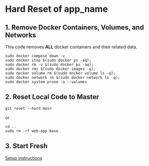 # Hard Reset of app_name


## 1. Remove Docker Containers, Volumes, and Networks
This code removes **ALL** docker containers and their related data. 
```
sudo docker compose down -v
sudo docker stop $(sudo docker ps -aq);
sudo docker rm -v $(sudo docker ps -aq);
sudo docker rmi $(sudo docker images -q);
sudo docker volume rm $(sudo docker volume ls -q);
sudo docker network rm $(sudo docker network ls -q);
sudo docker system prune -a --volumes
```

## 2. Reset Local Code to Master
```
git reset --hard main
```
or
```
cd ..
sudo rm -rf web-app-base
```

## 3. Start Fresh
[Setup instructions](./01-first-setup.md)